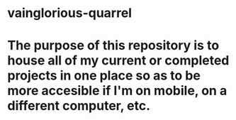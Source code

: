 # vainglorious-quarrel

# The purpose of this repository is to house all of my current or completed projects in one place so as to be more accesible if I'm on mobile, on a different computer, etc.
